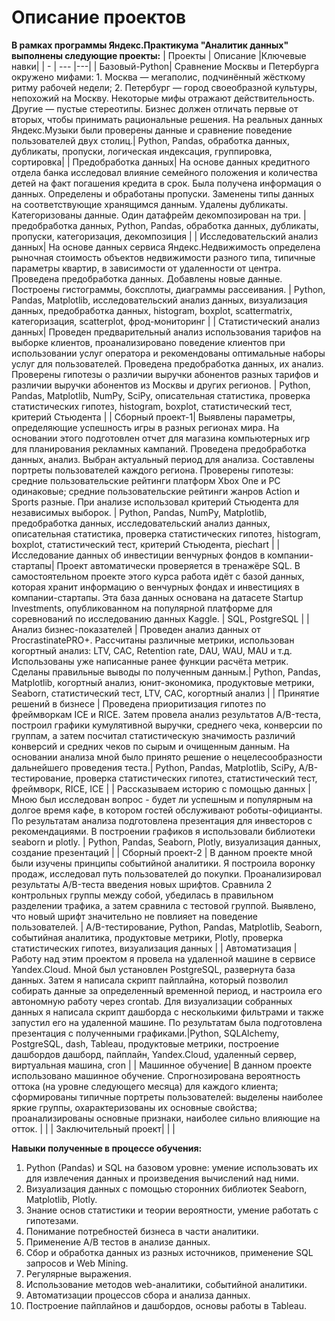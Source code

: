 # Описание проектов 
**В рамках программы Яндекс.Практикума "Аналитик данных" выполнены следующие проекты:**
| Проекты | Описание |Ключевые навки|
| - | --- |---|
| Базовый-Python| Сравнение Москвы и Петербурга окружено мифами: 1. Москва — мегаполис, подчинённый жёсткому ритму рабочей недели; 2. Петербург — город своеобразной культуры, непохожий на Москву. Некоторые мифы отражают действительность. Другие — пустые стереотипы. Бизнес должен отличать первые от вторых, чтобы принимать рациональные решения. На реальных данных Яндекс.Музыки были проверены данные и сравнение поведение пользователей двух столиц.|   Python, Pandas, обработка данных, дубликаты, пропуски, логическая индексация, группировка, сортировка|
| Предобработка данных| На основе данных кредитного отдела банка исследовал влияние семейного положения и количества детей на факт погашения кредита в срок. Была получена информация о данных. Определены и обработаны пропуски. Заменены типы данных на соответствующие хранящимся данным. Удалены дубликаты. Категоризованы данные. Один датафрейм декомпозирован на три. |  предобработка данных, Python, Pandas, обработка данных, дубликаты, пропуски, категоризация, декомпозиция   |
| Исследовательский анализ данных| На основе данных сервиса Яндекс.Недвижимость определена рыночная стоимость объектов недвижимости разного типа, типичные параметры квартир, в зависимости от удаленности от центра. Проведена предобработка данных. Добавлены новые данные. Построены гистограммы, боксплоты, диаграммы рассеивания. | Python, Pandas, Matplotlib, исследовательский анализ данных, визуализация данных, предобработка данных, histogram, boxplot, scattermatrix, категоризация, scatterplot,  фрод-мониторинг  |
| Статистический анализ данных| Проведен предварительный анализ использования тарифов на выборке клиентов, проанализировано поведение клиентов при использовании услуг оператора и рекомендованы оптимальные наборы услуг для пользователей. Проведена предобработка данных, их анализ. Проверены гипотезы о различии выручки абонентов разных тарифов и различии выручки абонентов из Москвы и других регионов. | Python, Pandas, Matplotlib, NumPy, SciPy, описательная статистика, проверка статистических гипотез, histogram, boxplot, статистический тест, критерий Стьюдента    |
| Сборный проект-1| Выявлены параметры, определяющие успешность игры в разных регионах мира. На основании этого подготовлен отчет для магазина компьютерных игр для планирования рекламных кампаний. Проведена предобработка данных, анализ. Выбран актуальный период для анализа. Составлены портреты пользователей каждого региона. Проверены гипотезы: средние пользовательские рейтинги платформ Xbox One и PC одинаковые; средние пользовательские рейтинги жанров Action и Sports разные. При анализе использовал критерий Стьюдента для независимых выборок. |  Python, Pandas, NumPy, Matplotlib, предобработка данных, исследовательский анализ данных, описательная статистика, проверка статистических гипотез, histogram, boxplot, статистический тест, критерий Стьюдента, piechart   |
| Исследование данных об инвестиции венчурных фондов в компании-стартапы|  Проект автоматически проверяется в тренажёре SQL. В самостоятельном проекте этого курса работа идёт с базой данных, которая хранит информацию о венчурных фондах и инвестициях в компании-стартапы. Эта база данных основана на датасете Startup Investments, опубликованном на популярной платформе для соревнований по исследованию данных Kaggle. |  SQL, PostgreSQL         |
| Анализ бизнес-показателей |  Проведен анализ данных от ProcrastinatePRO+. Рассчитаны различные метрики, использован когортный анализ: LTV, CAC, Retention rate, DAU, WAU, MAU и т.д. Использованы уже написанные ранее функции расчёта метрик. Сделаны правильные выводы по полученным данным.|   Python, Pandas, Matplotlib, когортный анализ, юнит-экономика, продуктовые метрики, Seaborn, статистический тест, LTV, CAC, когортный анализ  |
| Принятие решений в бизнесе | Проведена приоритизация гипотез по фреймворкам ICE и RICE. Затем провела анализ результатов A/B-теста, построил графики кумулятивной выручки, среднего чека, конверсии по группам, а затем посчитал статистическую значимость различий конверсий и средних чеков по сырым и очищенным данным. На основании анализа мной было принято решение о нецелесообразности дальнейшего проведения теста.|   Python, Pandas, Matplotlib, SciPy, A/B-тестирование, проверка статистических гипотез,  статистический тест, фреймворк, RICE, ICE   |
| Рассказываем историю с помощью данных | Мною был исследован вопрос - будет ли успешным и популярным на долгое время кафе, в котором гостей обслуживают роботы-официанты. По результатам анализа подготовлена презентация для инвесторов с рекомендациями. В построении графиков я использовали библиотеки seaborn и plotly. | Python, Pandas, Seaborn, Plotly, визуализация данных,  создание презентаций |
| Сборный проект-2 | В данном проекте мной были изучены принципы событийной аналитики. Я построила воронку продаж, исследовал путь пользователей до покупки. Проанализировал результаты A/B-теста введения новых шрифтов. Сравнила 2 контрольных группы между собой, убедилась в правильном разделении трафика, а затем сравнила с тестовой группой. Выявлено, что новый шрифт значительно не повлияет на поведение пользователей. |  A/B-тестирование, Python, Pandas, Matplotlib, Seaborn, событийная аналитика, продуктовые метрики, Plotly, проверка статистических гипотез, визуализация данных |
| Автоматизация |  Работу над этим проектом я провела на удаленной машине в сервисе Yandex.Cloud. Мной был установлен PostgreSQL, развернута база данных. Затем я написала скрипт пайплайна, который позволил собирать данные за определенный временной период, и настроила его автономную работу через crontab. Для визуализации собранных данных я написала скрипт дашборда с несколькими фильтрами и также запустил его на удаленной машине. По результатам была подготовлена презентация с полученными графиками.|Python, SQLAlchemy, PostgreSQL, dash, Tableau, продуктовые метрики, построение дашбордов дашборд, пайплайн, Yandex.Cloud, удаленный сервер, виртуальная машина, cron         |
| Машинное обучение| В данном проекте использовано машинное обучение. Спрогнозирована вероятность оттока (на уровне следующего месяца) для каждого клиента; сформированы типичные портреты пользователей: выделены наиболее яркие группы, охарактеризованы их основные свойства; проанализированы основные признаки, наиболее сильно влияющие на отток. |   |
| Заключительный проект|  |   |


**Навыки полученные в процессе обучения:**
1. Python (Pandas) и SQL на базовом уровне: умение использовать их для извлечения данных и произведения вычислений над ними.
2. Визуализация данных с помощью сторонних библиотек Seaborn, Matplotlib, Plotly.
3. Знание основ статистики и теории вероятности, умение работать с гипотезами.
4. Понимание потребностей бизнеса в части аналитики.
5. Применение А/В тестов в анализе данных.
6. Сбор и обработка данных из разных источников, применение SQL запросов и Web Mining.
7. Регулярные выражения.
8. Использование методов web-аналитики, событийной аналитики.
9. Автоматизации процессов сбора и анализа данных. 
10. Построение пайплайнов и дашбордов, основы работы в Tableau.

